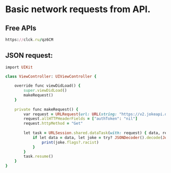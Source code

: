 Basic network requests from API.
================================

Free APIs
---------
````ruby
https://clck.ru/qz6CM
````

JSON request:
--------------
````ruby
import UIKit

class ViewController: UIViewController {
    
    override func viewDidLoad() {
        super.viewDidLoad()
        makeRequest()
    }
    
    private func makeRequest() {
        var request = URLRequest(url: URL(string: "https://v2.jokeapi.dev/joke/Any?safe-mode")!)
        request.allHTTPHeaderFields = ["authToken": "nil"]
        request.httpMethod = "Get"
        
        let task = URLSession.shared.dataTask(with: request) { data, response, error in
            if let data = data, let joke = try? JSONDecoder().decode(Jokes.self, from: data) {
                print(joke.flags?.racist)
            }
        }
        task.resume()
    }
}
````

